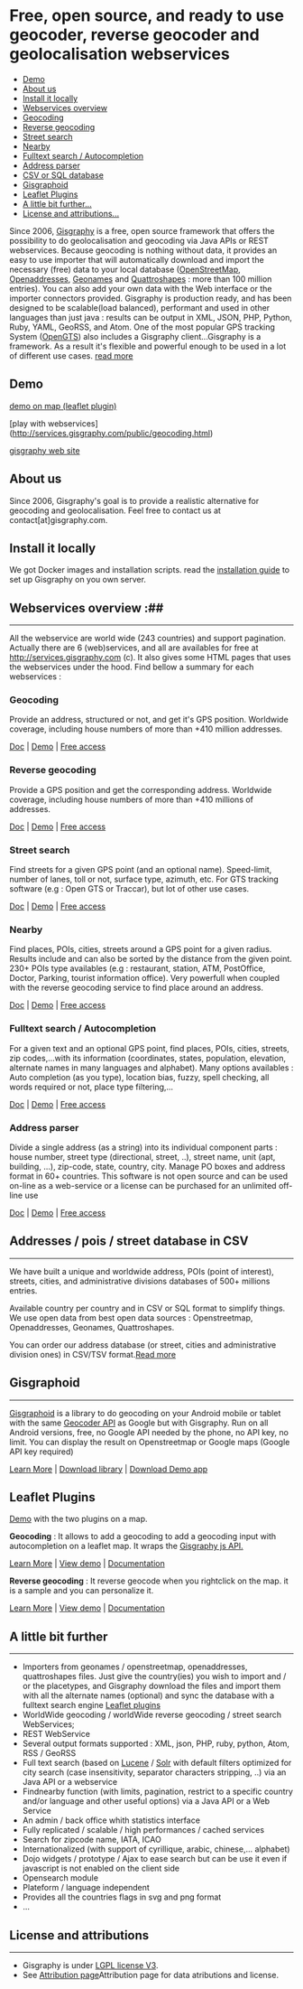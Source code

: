 # Free, open source, and ready to use geocoder, reverse geocoder and geolocalisation webservices
* [Demo](#demo)
* [About us](#about-us)
* [Install it locally](##install-it-locally)
* [Webservices overview](#webservices-overview-)
 * [Geocoding](#geocoding)
 * [Reverse geocoding ](#reverse-geocoding)
 * [Street search](#street-search)
 * [Nearby](#Nearby)
 * [Fulltext search / Autocompletion](#fulltext-search--autocompletion)
 * [Address parser](#address-parser)
* [CSV or SQL database](#Addresses-/-pois-/-street-database-in-CSV )
* [Gisgraphoid](#gisgraphoid)
* [Leaflet Plugins](#leaflet-plugins)
* [A little bit further...](#a-little-bit-further)
* [License and attributions...](#license)


Since 2006, [Gisgraphy](https://www.gisgraphy.com) is a free, open source framework that offers the possibility to do geolocalisation and geocoding
		via Java APIs or REST webservices. Because geocoding is nothing without data, it provides an easy to use importer that
		will automatically download and import the necessary (free) data to your local database ([OpenStreetMap](http://www.openstreetmap.org), [Openaddresses](https://openaddresses.io/), [Geonames](http://www.geonames.org/) and [Quattroshapes](http://www.quattroshapes.com) : more than 100 million
		entries). You can also add your own data with the Web interface or the importer connectors provided. Gisgraphy is
		production ready, and has been designed to be scalable(load balanced), performant and used in other languages than
		just java : results can be output in XML, JSON, PHP, Python, Ruby, YAML, GeoRSS, and Atom. One of the most popular GPS
		tracking System ([OpenGTS](http://opengts.sourceforge.net/)) also includes a Gisgraphy client...Gisgraphy
		is a framework. As a result it's flexible and powerful enough to be used in a lot of different use cases. [read more](https://www.gisgraphy.com/documentation/quick-start.php) 

## Demo ##
[demo on map (leaflet plugin)](http://services.gisgraphy.com)

[play with webservices] (http://services.gisgraphy.com/public/geocoding.html)

[gisgraphy web site](https://www.gisgraphy.com)

## About us ##
Since 2006, Gisgraphy's goal is to provide a realistic alternative for geocoding and geolocalisation. Feel free to contact us at contact[at]gisgraphy.com.

## Install it locally ##
We got Docker images and installation scripts. read the [installation guide](http://www2.gisgraphy.com/documentation/installation/index.php) to set up Gisgraphy on you own server.

## Webservices overview :##
-----------------

All the webservice are world wide (243 countries) and support pagination. Actually there are 6 (web)services, and all
		are availables for free at http://services.gisgraphy.com (c). It also gives
		some HTML pages that uses the webservices under the hood. Find bellow a summary for each webservices :

### Geocoding ###

Provide an address, structured or not, and get it's GPS position. Worldwide coverage, including house numbers of more than +410 million addresses.

[Doc](https://www.gisgraphy.com/documentation/user-guide.php#geocodingservice) | [Demo](http://services.gisgraphy.com/public/geocoding.html) | [Free access](https://www.gisgraphy.com/free-access.php)
			
###	Reverse geocoding ###
Provide a GPS position and get the corresponding address. Worldwide coverage, including house numbers of more than +410 millions of addresses.

[Doc](https://www.gisgraphy.com/documentation/user-guide.php#streetservice) | [Demo](http://services.gisgraphy.com/public/reverse_geocoding_worldwide.html) | [Free
					access](https://www.gisgraphy.com/free-access.php)
			
### Street search ###
Find streets for a given GPS point (and an optional name). Speed-limit, number of lanes, toll or not, surface type, azimuth, etc. For GTS tracking software (e.g : Open GTS or Traccar), but lot of other use cases.

[Doc](https://www.gisgraphy.com/documentation/user-guide.php#streetservice) | [Demo](https://services.gisgraphy.com/public/streetSearch.html) | [Free
					access](https://www.gisgraphy.com/free-access.php)
			
### Nearby ###
Find places, POIs, cities, streets around a GPS point for a given radius. Results include and can also be sorted by the distance from the given point. 230+ POIs type availables (e.g : restaurant, station, ATM, PostOffice, Doctor, Parking, tourist information office). Very powerfull when coupled with the reverse geocoding service to find place around an address.

[Doc](https://www.gisgraphy.com/documentation/user-guide.php#geolocservice) | [Demo](http://services.gisgraphy.com/ajaxgeolocsearch.html) | [Free access](https://www.gisgraphy.com/free-access.php)
			
### Fulltext search / Autocompletion ###
For a given text and an optional GPS point, find places, POIs, cities, streets, zip codes,...with its information (coordinates, states, population, elevation, alternate names in many languages and alphabet). Many options availables : Auto completion (as you type), location bias, fuzzy, spell checking, all words required or not, place type filtering,...

[Doc](https://www.gisgraphy.com/documentation/user-guide.php#fulltextservice) | [Demo](http://services.gisgraphy.com/) | [Free access](https://www.gisgraphy.com/free-access.php)
			
### Address parser ###

Divide a single address (as a string) into its individual component parts : house number, street type (directional, street, ..), street name, unit (apt, building, ...), zip-code, state, country, city. Manage PO boxes and address format in 60+ countries. This software is not open source and can be used on-line as a web-service or a license can be purchased for an unlimited off-line use

[Doc](https://address-parser.net) |  [Demo](https://address-parser.net/try.php) | [Free
					access](https://www.gisgraphy.com/free-access.php)
			

## Addresses / pois / street database in CSV ##
-----------------

We have built a unique and worldwide address, POIs (point of interest), streets, cities, and administrative divisions databases of 500+ millions entries.

Available country per country and in CSV or SQL format to simplify things. We use open data from best open data sources : Openstreetmap, Openaddresses, Geonames, Quattroshapes.

You can order our address database (or street, cities and administrative division ones) in CSV/TSV format.[Read more](https://www.gisgraphy.com/data/index.php)


## Gisgraphoid ###
-----------------
[Gisgraphoid](https://www.gisgraphy.com/gisgraphoid.htm) is a library to do geocoding on your Android mobile or tablet with the same
		[Geocoder API](http://developer.android.com/reference/android/location/Geocoder.html) as Google but with
		Gisgraphy. Run on all Android versions, free, no Google API needed by the phone, no API key, no limit. You can display
		the result on Openstreetmap or Google maps (Google API key required)

[Learn More](https://www.gisgraphy.com/gisgraphoid.htm) | [Download library](https://www.gisgraphy.com/gisgraphoid.htm#download) | [Download Demo app](https://www.gisgraphy.com/gisgraphoid.htm#demo)

## Leaflet Plugins  ##
[Demo](http://services.gisgraphy.com/static/leaflet/index.html) with the two plugins on a map.

**Geocoding** : It allows to add a geocoding to add a geocoding input with autocompletion on a leaflet map. It wraps the [Gisgraphy js API.](https://www.gisgraphy.com/documentation/leaflet.php#jsapi)

[Learn More](https://www.gisgraphy.com/documentation/leaflet.php) | [View demo](http://services.gisgraphy.com/static/leaflet/gisgraphy-geocoder-leaflet-demo.html) | [Documentation](https://github.com/gisgraphy/gisgraphy-leaflet-plugin/blob/master/leaflet/doc.md)

**Reverse geocoding** :
                It reverse geocode when you rightclick on the map. it is a sample and you can personalize it.

[Learn More](https://www.gisgraphy.com/documentation/leaflet.php) | [View demo](http://services.gisgraphy.com/static/leaflet/gisgraphy-reverse-geocoder-leaflet-demo.html) | [Documentation](https://github.com/gisgraphy/gisgraphy-leaflet-plugin/blob/master/leaflet/doc.md)
             

## A little bit further ###
-----------------
*   Importers from geonames / openstreetmap, openaddresses, quattroshapes files. Just give the country(ies) you wish to import and / or the placetypes, and Gisgraphy download the files and import them with all the alternate names
		(optional) and sync the database with a fulltext search engine
	[Leaflet plugins](https://www.gisgraphy.com/documentation/leaflet.php)
*   WorldWide geocoding / worldWide reverse geocoding / street search WebServices;
	<li>REST WebService
*   Several output formats supported : XML, json, PHP, ruby, python, Atom, RSS / GeoRSS
*   Full text search (based on [Lucene](http://lucene.apache.org/java/) / [Solr](http://lucene.apache.org/solr/) with default filters optimized for city search (case insensitivity,
		separator characters stripping, ..) via an Java API or a webservice
*   Findnearby function (with limits, pagination, restrict to a specific country and/or language and other useful
		options) via a Java API or a Web Service
*   An admin / back office whith statistics interface
*   Fully replicated / scalable / high performances / cached services
*   Search for zipcode name, IATA, ICAO
*   Internationalized (with support of cyrillique, arabic, chinese,... alphabet)
*   Dojo widgets / prototype / Ajax to ease search but can be use it even if javascript is not enabled on the
		client side
*   Opensearch module
*   Plateform / language independent
*   Provides all the countries flags in svg and png format
*   ...

## License and attributions ###
-----------------
*   Gisgraphy is under [LGPL license V3](https://github.com/gisgraphy/gisgraphy/blob/master/LICENSE.txt).
*   See [Attribution page](https://www.gisgraphy.com/attributions.html)Attribution page for data atributions and license.
